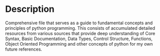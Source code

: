 # Description #
Comprehensive file that serves as a guide to fundamental concepts and principles of python programming. This consists of accumulated detailed resources from various sources that provide deep understanding of Core Syntax, Basic Documentation, Data Types, Control Structure, Functions, Object Oriented Programming and other concepts of python for my own future references.
